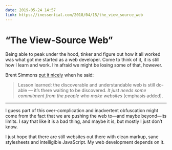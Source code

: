 ```yaml
---
date: 2019-05-24 14:57
link: https://inessential.com/2018/04/15/the_view_source_web
---
```


# “The View-Source Web”

Being able to peak under the hood, tinker and figure out how it all worked was what got me started as a web developer. Come to think of it, it is still how I learn and work. I’m afraid we might be losing some of that, however.

<!-- excerpt -->

Brent Simmons [put it nicely](https://inessential.com/2018/04/15/the_view_source_web) when he said:

> Lesson learned: the discoverable and understandable web is still do-able — it’s there waiting to be discovered. *It just needs some commitment from the people who make websites* [emphasis added].

---

I guess part of this over-complication and inadvertent obfuscation might come from the fact that we are pushing the web to—and maybe beyond—its limits. I say that like it is a bad thing, and maybe it is, but mostly I just don’t know.

I just hope that there are still websites out there with clean markup, sane stylesheets and intelligible JavaScript. My web development depends on it.
